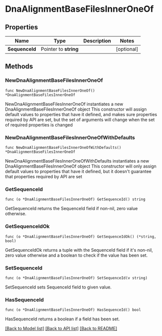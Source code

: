 # DnaAlignmentBaseFilesInnerOneOf

## Properties

Name | Type | Description | Notes
------------ | ------------- | ------------- | -------------
**SequenceId** | Pointer to **string** |  | [optional] 

## Methods

### NewDnaAlignmentBaseFilesInnerOneOf

`func NewDnaAlignmentBaseFilesInnerOneOf() *DnaAlignmentBaseFilesInnerOneOf`

NewDnaAlignmentBaseFilesInnerOneOf instantiates a new DnaAlignmentBaseFilesInnerOneOf object
This constructor will assign default values to properties that have it defined,
and makes sure properties required by API are set, but the set of arguments
will change when the set of required properties is changed

### NewDnaAlignmentBaseFilesInnerOneOfWithDefaults

`func NewDnaAlignmentBaseFilesInnerOneOfWithDefaults() *DnaAlignmentBaseFilesInnerOneOf`

NewDnaAlignmentBaseFilesInnerOneOfWithDefaults instantiates a new DnaAlignmentBaseFilesInnerOneOf object
This constructor will only assign default values to properties that have it defined,
but it doesn't guarantee that properties required by API are set

### GetSequenceId

`func (o *DnaAlignmentBaseFilesInnerOneOf) GetSequenceId() string`

GetSequenceId returns the SequenceId field if non-nil, zero value otherwise.

### GetSequenceIdOk

`func (o *DnaAlignmentBaseFilesInnerOneOf) GetSequenceIdOk() (*string, bool)`

GetSequenceIdOk returns a tuple with the SequenceId field if it's non-nil, zero value otherwise
and a boolean to check if the value has been set.

### SetSequenceId

`func (o *DnaAlignmentBaseFilesInnerOneOf) SetSequenceId(v string)`

SetSequenceId sets SequenceId field to given value.

### HasSequenceId

`func (o *DnaAlignmentBaseFilesInnerOneOf) HasSequenceId() bool`

HasSequenceId returns a boolean if a field has been set.


[[Back to Model list]](../README.md#documentation-for-models) [[Back to API list]](../README.md#documentation-for-api-endpoints) [[Back to README]](../README.md)


